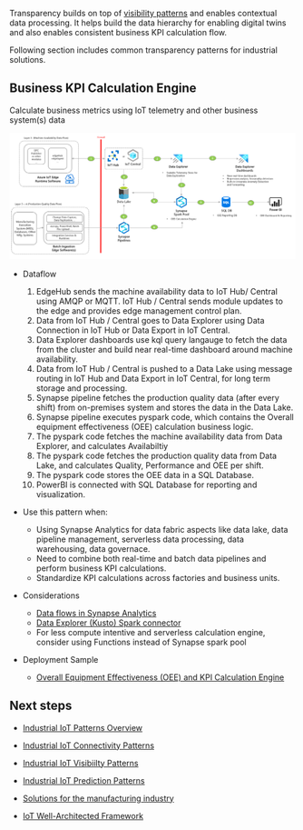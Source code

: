 Transparency builds on top of [visibility patterns](./iiot-patterns-visibility-patterns.yml) and enables contextual data processing. It helps build the data hierarchy for enabling digital twins and also enables consistent business KPI calculation flow.

Following section includes common transparency patterns for industrial solutions. 

## Business KPI Calculation Engine

Calculate business metrics using IoT telemetry and other business system(s) data

![Calculate Overall Equipment Effectiveness using Synapse and Data Explorer](images/oee.png)

- Dataflow
    1. EdgeHub sends the machine availability data to IoT Hub/ Central using AMQP or MQTT. IoT Hub / Central sends module updates to the edge and provides edge management control plan.
    1. Data from IoT Hub / Central goes to Data Explorer using Data Connection in IoT Hub or Data Export in IoT Central.
    1. Data Explorer dashboards use kql query langauge to fetch the data from the cluster and build near real-time dashboard around machine availability.
    1. Data from IoT Hub / Central is pushed to a Data Lake using message routing in IoT Hub and Data Export in IoT Central, for long term storage and processing.
    1. Synapse pipeline fetches the production quality data (after every shift) from on-premises system and stores the data in the Data Lake.
    1. Synapse pipeline executes pyspark code, which contains the Overall equipment effectiveness (OEE) calculation business logic.
    1. The pyspark code fetches the machine availability data from Data Explorer, and calculates Availabiltiy
    1. The pyspark code fetches the production quality data from Data Lake, and calculates Quality, Performance and OEE per shift.
    1. The pyspark code stores the OEE data in a SQL Database.
    1. PowerBI is connected with SQL Database for reporting and visualization.

- Use this pattern when:
    - Using Synapse Analytics for data fabric aspects like data lake, data pipeline management, serverless data processing, data warehousing, data governace. 
    - Need to combine both real-time and batch data pipelines and perform business KPI calculations.
    - Standardize KPI calculations across factories and business units.
    
- Considerations
    - [Data flows in Synapse Analytics](/azure/synapse-analytics/concepts-data-flow-overview)
    - [Data Explorer (Kusto) Spark connector](/azure/synapse-analytics/quickstart-connect-azure-data-explorer)
    - For less compute intentive and serverless calculation engine, consider using Functions instead of Synapse spark pool 
    
- Deployment Sample
    - [Overall Equipment Effectiveness (OEE) and KPI Calculation Engine](https://github.com/Azure-Samples/industrial-iot-patterns/tree/main/3_OEECalculationEngine)


## Next steps

- [Industrial IoT Patterns Overview](./iiot-patterns-overview.md)

- [Industrial IoT Connectivity Patterns](./iiot-connectivity-patterns.md)

- [Industrial IoT Visibiilty Patterns](./iiot-visibility-patterns.md)

- [Industrial IoT Prediction Patterns](./iiot-prediction-patterns.md)

- [Solutions for the manufacturing industry](/azure/architecture/industries/manufacturing)

- [IoT Well-Architected Framework](/azure/architecture/framework/iot/iot-overview)